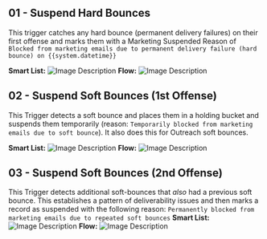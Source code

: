 ## 01 - Suspend Hard Bounces
This trigger catches any hard bounce (permanent delivery failures) on their first offense and marks them with a Marketing Suspended Reason of `Blocked from marketing emails due to permanent delivery failure (hard bounce) on {{system.datetime}}`

**Smart List:**
![Image Description](https://raw.githubusercontent.com/themojoejoejoe/obsidian-vault/main/z.Images//themojoejoejoe/obsidian-vault/main/z.Images/Pasted%2520image%252020240220133247.png)
**Flow:**
![Image Description](https://raw.githubusercontent.com/themojoejoejoe/obsidian-vault/main/z.Images//themojoejoejoe/obsidian-vault/main/z.Images/Pasted%2520image%252020240220133309.png)
## 02 - Suspend Soft Bounces (1st Offense)
This Trigger detects a soft bounce and places them in a holding bucket and suspends them temporarily (reason: `Temporarily blocked from marketing emails due to soft bounce`). It also does this for Outreach soft bounces.

**Smart List:**
![Image Description](https://raw.githubusercontent.com/themojoejoejoe/obsidian-vault/main/z.Images//themojoejoejoe/obsidian-vault/main/z.Images/Pasted%2520image%252020240220133429.png)
**Flow:**
![Image Description](https://raw.githubusercontent.com/themojoejoejoe/obsidian-vault/main/z.Images//themojoejoejoe/obsidian-vault/main/z.Images/Pasted%2520image%252020240220133508.png)
## 03 - Suspend Soft Bounces (2nd Offense)
This Trigger detects additional soft-bounces that *also* had a previous soft bounce. This establishes a pattern of deliverability issues and then marks a record as suspended with the following reason: `Permanently blocked from marketing emails due to repeated soft bounces`
**Smart List:**
![Image Description](https://raw.githubusercontent.com/themojoejoejoe/obsidian-vault/main/z.Images//themojoejoejoe/obsidian-vault/main/z.Images/Pasted%2520image%252020240220133656.png)
**Flow:**
![Image Description](https://raw.githubusercontent.com/themojoejoejoe/obsidian-vault/main/z.Images//themojoejoejoe/obsidian-vault/main/z.Images/Pasted%2520image%252020240220133724.png)